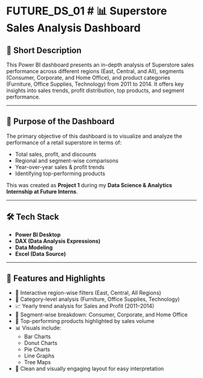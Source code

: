 # FUTURE_DS_01 # 📊 Superstore Sales Analysis Dashboard

## 📝 Short Description  
This Power BI dashboard presents an in-depth analysis of Superstore sales performance across different regions (East, Central, and All), segments (Consumer, Corporate, and Home Office), and product categories (Furniture, Office Supplies, Technology) from 2011 to 2014. It offers key insights into sales trends, profit distribution, top products, and segment performance.

---

## 🎯 Purpose of the Dashboard  
The primary objective of this dashboard is to visualize and analyze the performance of a retail superstore in terms of:
- Total sales, profit, and discounts  
- Regional and segment-wise comparisons  
- Year-over-year sales & profit trends  
- Identifying top-performing products  

This was created as **Project 1** during my **Data Science & Analytics Internship at Future Interns**.

---

## 🛠️ Tech Stack  
- **Power BI Desktop**  
- **DAX (Data Analysis Expressions)**  
- **Data Modeling**  
- **Excel (Data Source)**

---

## 🌟 Features and Highlights  
- 📍 Interactive region-wise filters (East, Central, All Regions)  
- 📂 Category-level analysis (Furniture, Office Supplies, Technology)  
- 📈 Yearly trend analysis for Sales and Profit (2011–2014)  
- 🧠 Segment-wise breakdown: Consumer, Corporate, and Home Office  
- 💼 Top-performing products highlighted by sales volume  
- 📊 Visuals include:
  - Bar Charts  
  - Donut Charts  
  - Pie Charts  
  - Line Graphs  
  - Tree Maps  
- 🎨 Clean and visually engaging layout for easy interpretation  
